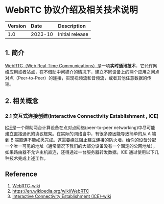 # WebRTC 协议介绍及相关技术说明

| Version | Date    | Description     |
| :------ | :------ | :-------------- |
| 1.0     | 2023-10 | Initial release |

## 1. 简介

[WebRTC（Web Real-Time Communications）](https://en.wikipedia.org/wiki/WebRTC)是一项**实时通讯技术**，它允许网络应用或者站点，在不借助中间媒介的情况下，建立不同设备上的两个应用之间点对点（Peer-to-Peer）的连接，实现视频流和音频流，或者其他任意数据的传输。

## 2. 相关概念

### 2.1 交互式连接创建(Interactive Connectivity Establishment , ICE)

[ICE](https://en.wikipedia.org/wiki/Interactive_Connectivity_Establishment)是一个帮助两台计算设备在点对点网络(peer-to-peer networking)中尽可能建立直接通讯的协议框架。在实际的网络当中，有很多原因能导致简单的从 A 端到 B 端直连不能如愿完成。这需要绕过阻止建立连接的防火墙，给你的设备分配一个唯一可见的地址（通常情况下我们的大部分设备没有一个固定的公网地址），如果路由器不允许主机直连，还得通过一台服务器转发数据。ICE 通过使用以下几种技术完成上述工作。

## Reference

1. [WebRTC-wiki](https://en.wikipedia.org/wiki/WebRTC)
1. https://en.wikipedia.org/wiki/WebRTC
2. [Interactive Connectivity Establishment (ICE)-wiki](https://en.wikipedia.org/wiki/Interactive_Connectivity_Establishment)
